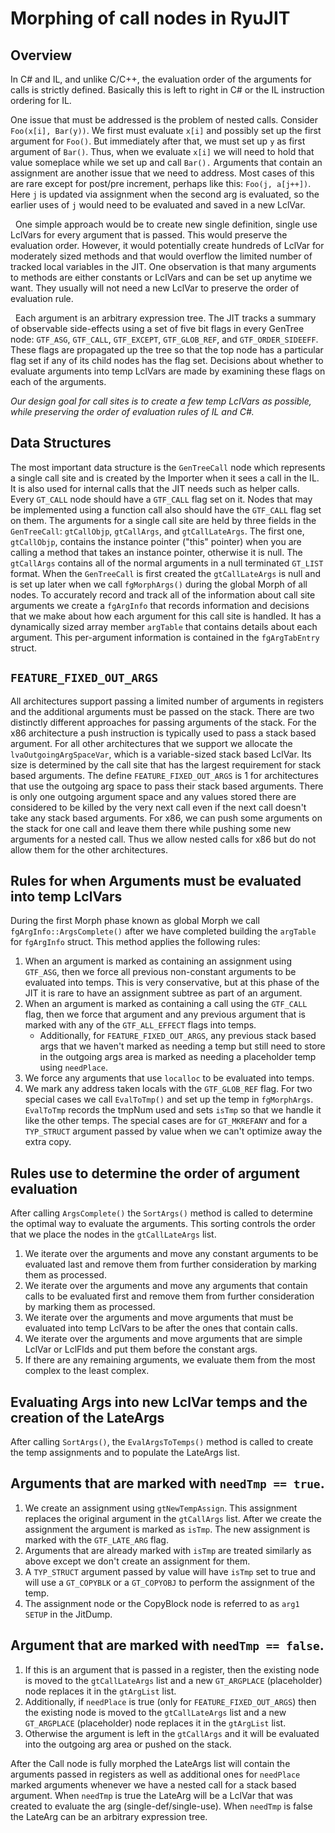 Morphing of call nodes in RyuJIT
=========================

Overview
--------

In C# and IL, and unlike C/C++, the evaluation order of the arguments for calls is strictly defined.
Basically this is left to right in C# or the IL instruction ordering for IL.


One issue that must be addressed is the problem of nested calls.  Consider `Foo(x[i], Bar(y))`.
We first must evaluate `x[i]` and possibly set up the first argument for `Foo()`.  But immediately
after that, we must set up `y` as first argument of `Bar()`.  Thus, when we evaluate `x[i]` we will
need to hold that value someplace while we set up and call `Bar().`  Arguments that contain an
assignment are another issue that we need to address.  Most cases of this are rare except for
post/pre increment, perhaps like this: `Foo(j, a[j++])`.  Here `j` is updated via assignment
when the second arg is evaluated, so the earlier uses of `j` would need to be evaluated and
saved in a new LclVar.

 
One simple approach would be to create new single definition, single use LclVars for every argument
that is passed.  This would preserve the evaluation order.  However, it would potentially create
hundreds of LclVar for moderately sized methods and that would overflow the limited number of
tracked local variables in the JIT.  One observation is that many arguments to methods are
either constants or LclVars and can be set up anytime we want. They usually will not need a
new LclVar to preserve the order of evaluation rule.

 
Each argument is an arbitrary expression tree.  The JIT tracks a summary of observable side-effects
using a set of five bit flags in every GenTree node: `GTF_ASG`, `GTF_CALL`, `GTF_EXCEPT`, `GTF_GLOB_REF`,
and `GTF_ORDER_SIDEEFF`.  These flags are propagated up the tree so that the top node has a particular
flag set if any of its child nodes has the flag set.  Decisions about whether to evaluate arguments
into temp LclVars are made by examining these flags on each of the arguments.


*Our design goal for call sites is to create a few temp LclVars as possible, while preserving the
order of evaluation rules of IL and C#.*


Data Structures
------------

The most important data structure is the `GenTreeCall` node which represents a single
call site and is created by the Importer when it sees a call in the IL.  It is also
used for internal calls that the JIT needs such as helper calls.  Every `GT_CALL` node
should have a `GTF_CALL` flag set on it.  Nodes that may be implemented using a function
call also should have the `GTF_CALL` flag set on them. The arguments for a single call
site are held by three fields in the `GenTreeCall`: `gtCallObjp`, `gtCallArgs`, and
`gtCallLateArgs`.  The first one, `gtCallObjp`, contains the instance pointer ("this"
pointer) when you are calling a method that takes an instance pointer, otherwise it is
null.  The `gtCallArgs` contains all of the normal arguments in a null terminated `GT_LIST`
format.  When the `GenTreeCall` is first created the `gtCallLateArgs` is null and is
set up later when we call `fgMorphArgs()` during the global Morph of all nodes. To
accurately record and track all of the information about call site arguments we create
a `fgArgInfo` that records information and decisions that we make about how each argument
for this call site is handled.  It has a dynamically sized array member `argTable` that
contains details about each argument. This per-argument information is contained in the
`fgArgTabEntry` struct.


`FEATURE_FIXED_OUT_ARGS`
-----------------

All architectures support passing a limited number of arguments in registers and the
additional arguments must be passed on the stack. There are two distinctly different
approaches for passing arguments of the stack.  For the x86 architecture a push
instruction is typically used to pass a stack based argument.  For all other architectures
that we support we allocate the `lvaOutgoingArgSpaceVar`, which is a variable-sized
stack based LclVar.  Its size is determined by the call site that has the largest
requirement for stack based arguments.  The define `FEATURE_FIXED_OUT_ARGS` is 1 for
architectures that use the outgoing arg space to pass their stack based arguments.
There is only one outgoing argument space and any values stored there are considered
to be killed by the very next call even if the next call doesn't take any stack based
arguments. For x86, we can push some arguments on the stack for one call and leave
them there while pushing some new arguments for a nested call.  Thus we allow nested
calls for x86 but do not allow them for the other architectures.


Rules for when Arguments must be evaluated into temp LclVars
-----------------

During the first Morph phase known as global Morph we call `fgArgInfo::ArgsComplete()`
after we have completed building the `argTable` for `fgArgInfo` struct. This method
applies the following rules:

1. When an argument is marked as containing an assignment using `GTF_ASG`, then we
force all previous non-constant arguments to be evaluated into temps.  This is very
conservative, but at this phase of the JIT it is rare to have an assignment subtree
as part of an argument. 
2. When an argument is marked as containing a call using the `GTF_CALL` flag, then
we force that argument and any previous argument that is marked with any of the
`GTF_ALL_EFFECT` flags into temps.
	* Additionally, for `FEATURE_FIXED_OUT_ARGS`, any previous stack based args that
    we haven't marked as needing a temp but still need to store in the outgoing args
    area is marked as needing a placeholder temp using `needPlace`.
3. We force any arguments that use `localloc` to be evaluated into temps.
4. We mark any address taken locals with the `GTF_GLOB_REF` flag. For two special
cases we call `EvalToTmp()` and set up the temp in `fgMorphArgs`.  `EvalToTmp`
records the tmpNum used and sets `isTmp` so that we handle it like the other temps.
The special cases are for `GT_MKREFANY` and for a `TYP_STRUCT` argument passed by
value when we can't optimize away the extra copy.


Rules use to determine the order of argument evaluation
-----------------

After calling `ArgsComplete()` the `SortArgs()` method is called to determine the
optimal way to evaluate the arguments.  This sorting controls the order that we place
the nodes in the `gtCallLateArgs` list.

1. We iterate over the arguments and move any constant arguments to be evaluated
last and remove them from further consideration by marking them as processed.
2. We iterate over the arguments and move any arguments that contain calls to be evaluated first and remove them from further consideration by marking them as processed.
3. We iterate over the arguments and move arguments that must be evaluated into
temp LclVars to be after the ones that contain calls.
4. We iterate over the arguments and move arguments that are simple LclVar or
LclFlds and put them before the constant args.
5. If there are any remaining arguments, we evaluate them from the most complex
to the least complex.


Evaluating Args into new LclVar temps and the creation of the LateArgs
-----------------

After calling `SortArgs()`, the `EvalArgsToTemps()` method is called to create
the temp assignments and to populate the LateArgs list.

Arguments that are marked with `needTmp == true`.
-----------------

1. We create an assignment using `gtNewTempAssign`. This assignment replaces
the original argument in the `gtCallArgs` list.  After we create the assignment
the argument is marked as `isTmp`.  The new assignment is marked with the
`GTF_LATE_ARG` flag. 
2. Arguments that are already marked with `isTmp` are treated similarly as
above except we don't create an assignment for them.
3. A `TYP_STRUCT` argument passed by value will have `isTmp` set to true
and will use a `GT_COPYBLK` or a `GT_COPYOBJ` to perform the assignment of the temp.
4. The assignment node or the CopyBlock node is referred to as `arg1 SETUP` in the JitDump.


Argument that are marked with `needTmp == false`.
-----------------

1. If this is an argument that is passed in a register, then the existing
node is moved to the `gtCallLateArgs` list and a new `GT_ARGPLACE` (placeholder)
node replaces it in the `gtArgList` list.
2. Additionally, if `needPlace` is true (only for `FEATURE_FIXED_OUT_ARGS`)
then the existing node is moved to the `gtCallLateArgs` list and a new
`GT_ARGPLACE` (placeholder) node replaces it in the `gtArgList` list.
3. Otherwise the argument is left in the `gtCallArgs` and it will be
evaluated into the outgoing arg area or pushed on the stack.

After the Call node is fully morphed the LateArgs list will contain the arguments
passed in registers as well as additional ones for `needPlace` marked
arguments whenever we have a nested call for a stack based argument.
When `needTmp` is true the LateArg will be a LclVar that was created
to evaluate the arg (single-def/single-use).  When `needTmp` is false
the LateArg can be an arbitrary expression tree.
